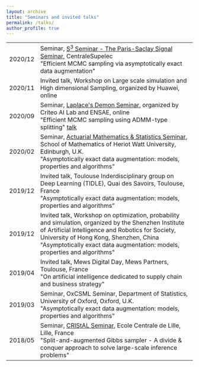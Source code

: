 ```yaml
---
layout: archive
title: "Seminars and invited talks"
permalink: /talks/
author_profile: true
---
```


<table width="100%">
    <tr>
        <td>2020/12</td>
        <td>
            Seminar, <a href="https://s3-seminar.github.io/">S<sup>3</sup> Seminar - The Paris-Saclay Signal Seminar</a>, CentraleSupelec<br/>
            <span>
            "Efficient MCMC sampling via asymptotically exact data augmentation"
            </span>
        </td>
    </tr>
    <tr>
        <td>2020/11</td>
        <td>
            Invited talk, Workshop on Large scale simulation and High dimensional Sampling, organized by Huawei, online<br/>
        </td>
    </tr>
	<tr>
    	<td>2020/09</td>
    	<td>
    		Seminar, <a href="https://ailab.criteo.com/laplaces-demon-bayesian-machine-learning-at-scale/">Laplace's Demon Seminar</a>, organized by Criteo AI Lab and ENSAE, online<br/>
	    	<span>
	    	"Efficient MCMC sampling using ADMM-type splitting" <a href="https://www.youtube.com/watch?v=O8LNn_5CokQ&feature=youtu.be"><i class="fas fa-fw fa-video"></i> talk</a>
	    	</span>
    	</td>
    </tr>
    <tr>
    	<td>2020/02</td>
    	<td>
    		Seminar, <a href="http://www.macs.hw.ac.uk/school_seminars/seminar_AMS.php">Actuarial Mathematics & Statistics Seminar</a>, School of Mathematics of Heriot Watt University, Edinburgh, U.K.<br/>
	    	<span>
	    	"Asymptotically exact data augmentation: models, properties and algorithms"
	    	</span>
    	</td>
    </tr>
    <tr>
    	<td>2019/12</td>
    	<td>
    		Invited talk, Toulouse Inderdisciplinary group on Deep Learning (TIDLE), Quai des Savoirs, Toulouse, France<br/>
	    	<span>
	    	"Asymptotically exact data augmentation: models, properties and algorithms"
	    	</span>
    	</td>
    </tr>
    <tr>
    	<td>2019/12</td>
    	<td>
    		Invited talk, Workshop on optimization, probability and simulation, organized by the Shenzhen Institute of Artificial Intelligence and Robotics for Society, University of Hong Kong, Shenzhen, China<br/>
	    	<span>
	    	"Asymptotically exact data augmentation: models, properties and algorithms"
	    	</span>
    	</td>
    </tr>
    <tr>
    	<td>2019/04</td>
    	<td>
    		Invited talk, Mews Digital Day, Mews Partners, Toulouse, France<br/>
	    	<span>
	    	"On artificial intelligence dedicated to supply chain and business strategy"
	    	</span>
    	</td>
    </tr>	
    <tr>
    	<td>2019/03</td>
    	<td>
    		Seminar, OxCSML Seminar, Department of Statistics, University of Oxford, Oxford, U.K.<br/>
	    	<span>
	    	"Asymptotically exact data augmentation: models, properties and algorithms"
	    	</span>
    	</td>
    </tr>
    <tr>
    	<td>2018/05</td>
    	<td>
    		Seminar, <a href="http://seminaire.univ-lille1.fr/node/308">CRIStAL Seminar</a>, Ecole Centrale de Lille, Lille, France<br/>
	    	<span>
	    	"Split-and-augmented Gibbs sampler - A divide & conquer approach to solve large-scale inference problems"
	    	</span>
    	</td>
    </tr>	
</table>
